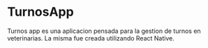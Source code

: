 # TurnosApp
Turnos app es una aplicacion pensada para la gestion de turnos en veterinarias. La misma fue creada utilizando React Native.
